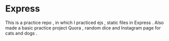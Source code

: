# Express
This is a practice repo , in which I practiced ejs , static files in Express . Also made a basic practice project Quora , random dice and Instagram page for cats and dogs . 
